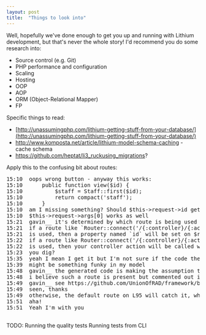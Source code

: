```yaml
---
layout: post
title:  "Things to look into"
---
```


Well, hopefully we've done enough to get you up and running with Lithium development, but that's never the whole story! I'd recommend you do some research into:

* Source control (e.g. Git)
* PHP performance and configuration
* Scaling
* Hosting
* OOP
* AOP
* ORM (Object-Relational Mapper)
* FP

Specific things to read:

* [http://unassumingphp.com/lithium-getting-stuff-from-your-database/](http://unassumingphp.com/lithium-getting-stuff-from-your-database/)
* http://www.komposta.net/article/lithium-model-schema-caching - cache schema
* https://github.com/heptat/li3_ruckusing_migrations?

Apply this to the confusing bit about routes:

<pre>
15:10 <gavin__> oops wrong button - anyway this works:
15:10 <gavin__> 	public function view($id) {
15:10 <gavin__>         $staff = Staff::first($id);
15:10 <gavin__> 		return compact('staff');
15:10 <gavin__> 	}
15:10 <gavin__> am I missing something? Should $this->request->id get set magically somewhere?
15:10 <gavin__> $this->request->args[0] works as well
15:21 <wms> gavin__ it's determined by which route is being used
15:21 <wms> if a route like `Router::connect('/{:controller}/{:action}/{:id:\d+}');
15:21 <wms> is used, then a property named `id` will be set on $request
15:22 <wms> if a route like Router::connect('/{:controller}/{:action}/{:args}');
15:22 <wms> is used, then your controller action will be called with `args`
15:23 <wms> you dig?
15:35 <gavin__> yeah I mean I get it but I'm not sure if the code the generator is writing is broken
15:39 <gavin__> might be something funky in my model
15:48 <wms> gavin__ the generated code is making the assumption that the action will be called from the route given in the first example
15:48 <wms> i believe such a route is present but commented out in the 'framework' distribution
15:49 <wms> gavin__ see https://github.com/UnionOfRAD/framework/blob/master/app/config/routes.php#L81
15:49 <gavin__> seen, thanks
15:49 <wms> otherwise, the default route on L95 will catch it, which will call view($id) rather than setting request->id
15:51 <gavin__> aha!
15:51 <gavin__> Yeah I'm with you

</pre>


TODO:
Running the quality tests
Running tests from CLI